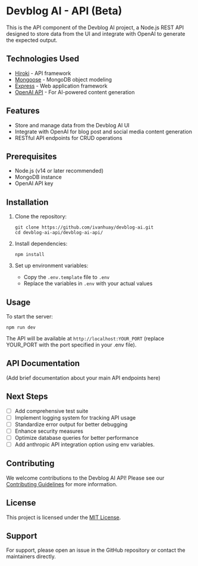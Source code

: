 # Devblog AI - API (Beta)

This is the API component of the Devblog AI project, a Node.js REST API designed to store data from the UI and integrate with OpenAI to generate the expected output.

## Technologies Used

- [Hiroki](https://ivanhuay.github.io/hiroki/) - API framework
- [Mongoose](https://mongoosejs.com/) - MongoDB object modeling
- [Express](https://expressjs.com/) - Web application framework
- [OpenAI API](https://openai.com/blog/openai-api) - For AI-powered content generation

## Features

- Store and manage data from the Devblog AI UI
- Integrate with OpenAI for blog post and social media content generation
- RESTful API endpoints for CRUD operations

## Prerequisites

- Node.js (v14 or later recommended)
- MongoDB instance
- OpenAI API key

## Installation

1. Clone the repository:
   ```
   git clone https://github.com/ivanhuay/devblog-ai.git
   cd devblog-ai-api/devblog-ai-api/
   ```

2. Install dependencies:
   ```
   npm install
   ```

3. Set up environment variables:
   - Copy the `.env.template` file to `.env`
   - Replace the variables in `.env` with your actual values

## Usage

To start the server:

```
npm run dev
```

The API will be available at `http://localhost:YOUR_PORT` (replace YOUR_PORT with the port specified in your .env file).

## API Documentation

(Add brief documentation about your main API endpoints here)

## Next Steps

- [ ] Add comprehensive test suite
- [ ] Implement logging system for tracking API usage
- [ ] Standardize error output for better debugging
- [ ] Enhance security measures
- [ ] Optimize database queries for better performance
- [ ] Add anthropic API integration option using env variables.

## Contributing

We welcome contributions to the Devblog AI API! Please see our [Contributing Guidelines](CONTRIBUTING.md) for more information.

## License

This project is licensed under the [MIT License](LICENSE).

## Support

For support, please open an issue in the GitHub repository or contact the maintainers directly.